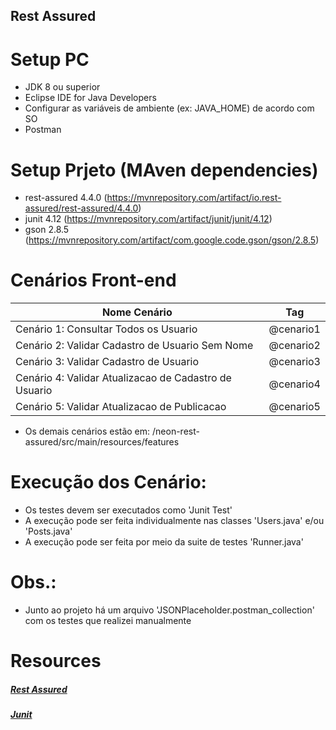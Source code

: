## Rest Assured


# Setup PC
- JDK 8 ou superior
- Eclipse IDE for Java Developers
- Configurar as variáveis de ambiente (ex: JAVA_HOME) de acordo com SO
- Postman


# Setup Prjeto (MAven dependencies)
- rest-assured 4.4.0 (https://mvnrepository.com/artifact/io.rest-assured/rest-assured/4.4.0)
- junit 4.12 (https://mvnrepository.com/artifact/junit/junit/4.12)
- gson 2.8.5 (https://mvnrepository.com/artifact/com.google.code.gson/gson/2.8.5)

# Cenários Front-end
Nome Cenário                                            |   Tag
--------------------------------------------------------| ---------
Cenário 1: Consultar Todos os Usuario                   | @cenario1
Cenário 2: Validar Cadastro de Usuario Sem Nome         | @cenario2
Cenário 3: Validar Cadastro de Usuario                  | @cenario3
Cenário 4: Validar Atualizacao de Cadastro de Usuario   | @cenario4
Cenário 5: Validar Atualizacao de Publicacao            | @cenario5

* Os demais cenários estão em: /neon-rest-assured/src/main/resources/features


# Execução dos Cenário:
- Os testes devem ser executados como 'Junit Test'
- A execução pode ser feita individualmente nas classes 'Users.java' e/ou 'Posts.java'
- A execução pode ser feita por meio da suite de testes 'Runner.java'

# Obs.:
- Junto ao projeto há um arquivo 'JSONPlaceholder.postman_collection' com os testes que realizei manualmente

# Resources
##### [Rest Assured](https://rest-assured.io)
##### [Junit](https://junit.org/)
